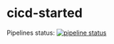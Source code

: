 # cicd-started

Pipelines status:
[![pipeline status](https://gitlab.com/flythesky93/cicd-started/badges/main/pipeline.svg)](https://gitlab.com/flythesky93/cicd-started/-/commits/main)
